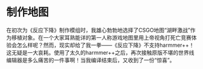 # 制作地图

在初次为《反应下降》制作模组时，我雄心勃勃地选择了CSGO地图“湖畔激战”作为移植对象。在一个大家耳熟能详的第一人称游戏地图里用上帝视角打死亡竞赛体验会怎么样呢？然而，现实却给了我一拳——《反应下降》不支持harmmer++！这无疑是一大哀耗。使用了太久的harmmer++之后，再次接触原版不堪的世界线编辑器是多么痛苦的一件事啊！当我编译结束后，又收到了一份“惊喜”。

